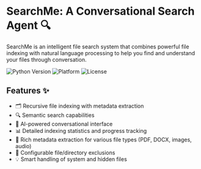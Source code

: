 # SearchMe: A Conversational Search Agent 🔍

SearchMe is an intelligent file search system that combines powerful file indexing with natural language processing to help you find and understand your files through conversation.

![Python Version](https://img.shields.io/badge/python-3.10+-blue.svg)
![Platform](https://img.shields.io/badge/platform-Linux%20|%20macOS-lightgrey.svg)
![License](https://img.shields.io/badge/license-MIT-green.svg)

## Features ✨

- 🗂️ Recursive file indexing with metadata extraction
- 🔍 Semantic search capabilities
- 🤖 AI-powered conversational interface
- 📊 Detailed indexing statistics and progress tracking
- 🎵 Rich metadata extraction for various file types (PDF, DOCX, images, audio)
- 🚫 Configurable file/directory exclusions
- 💡 Smart handling of system and hidden files
